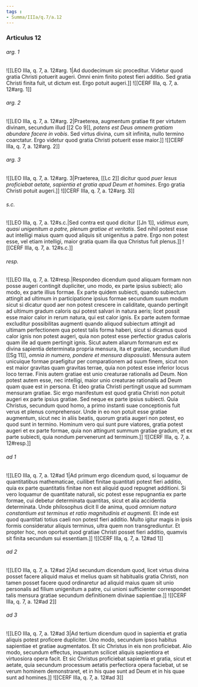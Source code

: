 ```yaml
---
tags : 
- Summa/IIIa/q.7/a.12
---
```


### Articulus 12

###### arg. 1
![[LEO IIIa, q. 7, a. 12#arg. 1|Ad duodecimum sic proceditur. Videtur quod gratia Christi potuerit augeri. Omni enim finito potest fieri additio. Sed gratia Christi finita fuit, ut dictum est. Ergo potuit augeri.]]
![[CERF IIIa, q. 7, a. 12#arg. 1]]

###### arg. 2
![[LEO IIIa, q. 7, a. 12#arg. 2|Praeterea, augmentum gratiae fit per virtutem divinam, secundum illud [[2 Co 9]], *potens est Deus omnem gratiam abundare facere in vobis*. Sed virtus divina, cum sit infinita, nullo termino coarctatur. Ergo videtur quod gratia Christi potuerit esse maior.]]
![[CERF IIIa, q. 7, a. 12#arg. 2]]

###### arg. 3
![[LEO IIIa, q. 7, a. 12#arg. 3|Praeterea, [[Lc 2]] dicitur quod *puer Iesus proficiebat aetate, sapientia et gratia apud Deum et homines*. Ergo gratia Christi potuit augeri.]]
![[CERF IIIa, q. 7, a. 12#arg. 3]]

###### s.c.
![[LEO IIIa, q. 7, a. 12#s.c.|Sed contra est quod dicitur [[Jn 1]], *vidimus eum, quasi unigenitum a patre, plenum gratiae et veritatis*. Sed nihil potest esse aut intelligi maius quam quod aliquis sit unigenitus a patre. Ergo non potest esse, vel etiam intelligi, maior gratia quam illa qua Christus fuit plenus.]]
![[CERF IIIa, q. 7, a. 12#s.c.]]

###### resp.
![[LEO IIIa, q. 7, a. 12#resp.|Respondeo dicendum quod aliquam formam non posse augeri contingit dupliciter, uno modo, ex parte ipsius subiecti; alio modo, ex parte illius formae. Ex parte quidem subiecti, quando subiectum attingit ad ultimum in participatione ipsius formae secundum suum modum sicut si dicatur quod aer non potest crescere in caliditate, quando pertingit ad ultimum gradum caloris qui potest salvari in natura aeris; licet possit esse maior calor in rerum natura, qui est calor ignis. Ex parte autem formae excluditur possibilitas augmenti quando aliquod subiectum attingit ad ultimam perfectionem qua potest talis forma haberi, sicut si dicamus quod calor ignis non potest augeri, quia non potest esse perfectior gradus caloris quam ille ad quem pertingit ignis. Sicut autem aliarum formarum est ex divina sapientia determinata propria mensura, ita et gratiae, secundum illud [[Sg 11]], *omnia in numero, pondere et mensura disposuisti*. Mensura autem unicuique formae praefigitur per comparationem ad suum finem, sicut non est maior gravitas quam gravitas terrae, quia non potest esse inferior locus loco terrae. Finis autem gratiae est unio creaturae rationalis ad Deum. Non potest autem esse, nec intelligi, maior unio creaturae rationalis ad Deum quam quae est in persona. Et ideo gratia Christi pertingit usque ad summam mensuram gratiae. Sic ergo manifestum est quod gratia Christi non potuit augeri ex parte ipsius gratiae. Sed neque ex parte ipsius subiecti. Quia Christus, secundum quod homo, a primo instanti suae conceptionis fuit verus et plenus comprehensor. Unde in eo non potuit esse gratiae augmentum, sicut nec in aliis beatis, quorum gratia augeri non potest, eo quod sunt in termino. Hominum vero qui sunt pure viatores, gratia potest augeri et ex parte formae, quia non attingunt summum gratiae gradum, et ex parte subiecti, quia nondum pervenerunt ad terminum.]]
![[CERF IIIa, q. 7, a. 12#resp.]]

###### ad 1
![[LEO IIIa, q. 7, a. 12#ad 1|Ad primum ergo dicendum quod, si loquamur de quantitatibus mathematicae, cuilibet finitae quantitati potest fieri additio, quia ex parte quantitatis finitae non est aliquid quod repugnet additioni. Si vero loquamur de quantitate naturali, sic potest esse repugnantia ex parte formae, cui debetur determinata quantitas, sicut et alia accidentia determinata. Unde philosophus dicit II de anima, quod *omnium natura constantium est terminus et ratio magnitudinis et augmenti*. Et inde est quod quantitati totius caeli non potest fieri additio. Multo igitur magis in ipsis formis consideratur aliquis terminus, ultra quem non transgrediuntur. Et propter hoc, non oportuit quod gratiae Christi posset fieri additio, quamvis sit finita secundum sui essentiam.]]
![[CERF IIIa, q. 7, a. 12#ad 1]]

###### ad 2
![[LEO IIIa, q. 7, a. 12#ad 2|Ad secundum dicendum quod, licet virtus divina posset facere aliquid maius et melius quam sit habitualis gratia Christi, non tamen posset facere quod ordinaretur ad aliquid maius quam sit unio personalis ad filium unigenitum a patre, cui unioni sufficienter correspondet talis mensura gratiae secundum definitionem divinae sapientiae.]]
![[CERF IIIa, q. 7, a. 12#ad 2]]

###### ad 3
![[LEO IIIa, q. 7, a. 12#ad 3|Ad tertium dicendum quod in sapientia et gratia aliquis potest proficere dupliciter. Uno modo, secundum ipsos habitus sapientiae et gratiae augmentatos. Et sic Christus in eis non proficiebat. Alio modo, secundum effectus, inquantum scilicet aliquis sapientiora et virtuosiora opera facit. Et sic Christus proficiebat sapientia et gratia, sicut et aetate, quia secundum processum aetatis perfectiora opera faciebat, ut se verum hominem demonstraret, et in his quae sunt ad Deum et in his quae sunt ad homines.]]
![[CERF IIIa, q. 7, a. 12#ad 3]]

